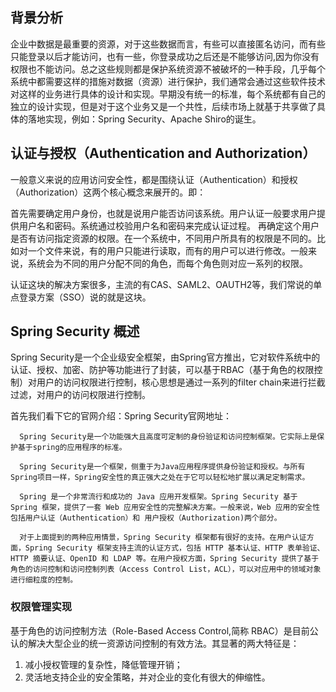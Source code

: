 ## 背景分析

企业中数据是最重要的资源，对于这些数据而言，有些可以直接匿名访问，而有些只能登录以后才能访问，也有一些，你登录成功之后还是不能够访问,因为你没有权限也不能访问。总之这些规则都是保护系统资源不被破坏的一种手段，几乎每个系统中都需要这样的措施对数据（资源）进行保护，我们通常会通过这些软件技术对这样的业务进行具体的设计和实现。早期没有统一的标准，每个系统都有自己的独立的设计实现，但是对于这个业务又是一个共性，后续市场上就基于共享做了具体的落地实现，例如：Spring
Security、Apache Shiro的诞生。

## 认证与授权（Authentication and Authorization）

一般意义来说的应用访问安全性，都是围绕认证（Authentication）和授权（Authorization）这两个核心概念来展开的。即：

首先需要确定用户身份，也就是说用户能否访问该系统。用户认证一般要求用户提供用户名和密码。系统通过校验用户名和密码来完成认证过程。
再确定这个用户是否有访问指定资源的权限。在一个系统中，不同用户所具有的权限是不同的。比如对一个文件来说，有的用户只能进行读取，而有的用户可以进行修改。一般来说，系统会为不同的用户分配不同的角色，而每个角色则对应一系列的权限。

认证这块的解决方案很多，主流的有CAS、SAML2、OAUTH2等，我们常说的单点登录方案（SSO）说的就是这块。

## Spring Security 概述

Spring Security是一个企业级安全框架，由Spring官方推出，它对软件系统中的认证、授权、加密、防护等功能进行了封装，可以基于RBAC（基于角色的权限控制）对用户的访问权限进行控制，核心思想是通过一系列的filter
chain来进行拦截过滤，对用户的访问权限进行控制。

首先我们看下它的官网介绍：Spring Security官网地址：

      Spring Security是一个功能强大且高度可定制的身份验证和访问控制框架。它实际上是保护基于spring的应用程序的标准。

      Spring Security是一个框架，侧重于为Java应用程序提供身份验证和授权。与所有Spring项目一样，Spring安全性的真正强大之处在于它可以轻松地扩展以满足定制需求。
     
      Spring 是一个非常流行和成功的 Java 应用开发框架。Spring Security 基于 Spring 框架，提供了一套 Web 应用安全性的完整解决方案。一般来说，Web 应用的安全性包括用户认证（Authentication）和 用户授权（Authorization)两个部分。
      
      对于上面提到的两种应用情景，Spring Security 框架都有很好的支持。在用户认证方面，Spring Security 框架支持主流的认证方式，包括 HTTP 基本认证、HTTP 表单验证、HTTP 摘要认证、OpenID 和 LDAP 等。在用户授权方面，Spring Security 提供了基于角色的访问控制和访问控制列表（Access Control List，ACL），可以对应用中的领域对象进行细粒度的控制。

### 权限管理实现

基于角色的访问控制方法（Role-Based Access Control,简称 RBAC）是目前公认的解决大型企业的统一资源访问控制的有效方法。其显著的两大特征是：

1. 减小授权管理的复杂性，降低管理开销；
2. 灵活地支持企业的安全策略，并对企业的变化有很大的伸缩性。